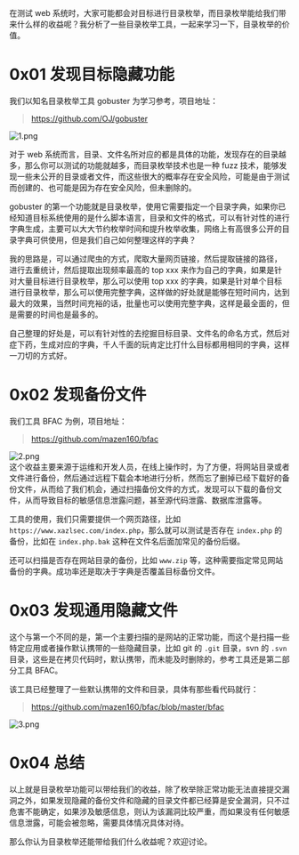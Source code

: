 在测试 web 系统时，大家可能都会对目标进行目录枚举，而目录枚举能给我们带来什么样的收益呢？我分析了一些目录枚举工具，一起来学习一下，目录枚举的价值。

0x01 发现目标隐藏功能
=============

我们以知名目录枚举工具 gobuster 为学习参考，项目地址：

> <https://github.com/OJ/gobuster>

![1.png](https://shs3.b.qianxin.com/attack_forum/2022/05/attach-52786c2c0af16634b259243ae69e011d822d6e23.png)

对于 web 系统而言，目录、文件名所对应的都是具体的功能，发现存在的目录越多，那么你可以测试的功能就越多，而目录枚举技术也是一种 fuzz 技术，能够发现一些未公开的目录或者文件，而这些很大的概率存在安全风险，可能是由于测试而创建的、也可能是因为存在安全风险，但未删除的。

gobuster 的第一个功能就是目录枚举，使用它需要指定一个目录字典，如果你已经知道目标系统使用的是什么脚本语言，目录和文件的格式，可以有针对性的进行字典生成，主要可以大大节约枚举时间和提升枚举收集，网络上有高很多公开的目录字典可供使用，但是我们自己如何整理这样的字典？

我的思路是，可以通过爬虫的方式，爬取大量网页链接，然后提取链接的路径， 进行去重统计，然后提取出现频率最高的 top xxx 来作为自己的字典，如果是针对大量目标进行目录枚举，那么可以使用 top xxx 的字典，如果是针对单个目标进行目录枚举，那么可以使用完整字典，这样做的好处就是能够在短时间内，达到最大的效果，当然时间充裕的话，批量也可以使用完整字典，这样是最全面的，但是需要的时间也是最多的。

自己整理的好处是，可以有针对性的去挖掘目标目录、文件名的命名方式，然后对症下药，生成对应的字典，千人千面的玩肯定比打什么目标都用相同的字典，这样一刀切的方式好。

0x02 发现备份文件
===========

我们工具 BFAC 为例，项目地址：

> <https://github.com/mazen160/bfac>

![2.png](https://shs3.b.qianxin.com/attack_forum/2022/05/attach-68ccfc25ec6a34b16dd3f3e30b2ea84bb9e374ba.png)  
这个收益主要来源于运维和开发人员，在线上操作时，为了方便，将网站目录或者文件进行备份，然后通过远程下载会本地进行分析，然而忘了删掉已经下载好的备份文件，从而给了我们机会，通过扫描备份文件的方式，发现可以下载的备份文件，从而导致目标的敏感信息泄露问题，甚至源代码泄露、数据库泄露等。

工具的使用，我们只需要提供一个网页路径，比如 `https://www.xazlsec.com/index.php`，那么就可以测试是否存在 `index.php` 的备份，比如在 `index.php.bak` 这种在文件名后面加常见的备份后缀。

还可以扫描是否存在网站目录的备份，比如 `www.zip` 等，这种需要指定常见网站备份的字典。成功率还是取决于字典是否覆盖目标备份文件。

0x03 发现通用隐藏文件
=============

这个与第一个不同的是，第一个主要扫描的是网站的正常功能，而这个是扫描一些特定应用或者操作默认携带的一些隐藏目录，比如 git 的 `.git` 目录，svn 的 `.svn` 目录，这些是在拷贝代码时，默认携带，而未能及时删除的，参考工具还是第二部分工具 BFAC。

该工具已经整理了一些默认携带的文件和目录，具体有那些看代码就行：

> <https://github.com/mazen160/bfac/blob/master/bfac>

![3.png](https://shs3.b.qianxin.com/attack_forum/2022/05/attach-559cb6d8c8f7e889980fd8fd323ee5ba5639dcbf.png)

0x04 总结
=======

以上就是目录枚举功能可以带给我们的收益，除了枚举除正常功能无法直接提交漏洞之外，如果发现隐藏的备份文件和隐藏的目录文件都已经算是安全漏洞，只不过危害不能确定，如果涉及敏感信息，则认为该漏洞比较严重，而如果没有任何敏感信息泄露，可能会被忽略，需要具体情况具体对待。

那么你认为目录枚举还能带给我们什么收益呢？欢迎讨论。
